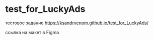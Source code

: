 # test_for_LuckyAds
 тестовое задание 
https://ksandrvenom.github.io/test_for_LuckyAds/


ссылка на макет в Figma
